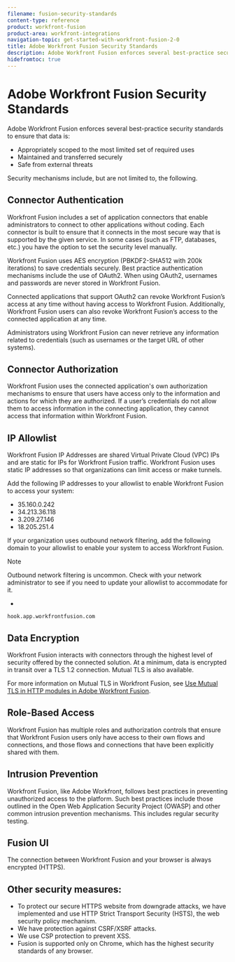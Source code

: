 ```yaml
---
filename: fusion-security-standards
content-type: reference
product: workfront-fusion
product-area: workfront-integrations
navigation-topic: get-started-with-workfront-fusion-2-0
title: Adobe Workfront Fusion Security Standards
description: Adobe Workfront Fusion enforces several best-practice security standards to ensure that data is - EDIT ME.
hidefromtoc: true
---
```


# Adobe Workfront Fusion Security Standards

Adobe Workfront Fusion enforces several best-practice security standards to ensure that data is:

* Appropriately scoped to the most limited set of required uses
* Maintained and transferred securely
* Safe from external threats

Security mechanisms include, but are not limited to, the following.

## Connector Authentication

Workfront Fusion includes a set of application connectors that enable administrators to connect to other applications without coding. Each connector is built to ensure that it connects in the most secure way that is supported by the given service. In some cases (such as FTP, databases, etc.) you have the option to set the security level manually.

Workfront Fusion uses AES encryption (PBKDF2-SHA512 with 200k iterations) to save credentials securely. Best practice authentication mechanisms include the use of OAuth2. When using OAuth2, usernames and passwords are never stored in Workfront Fusion.

Connected applications that support OAuth2 can revoke Workfront Fusion’s access at any time without having access to Workfront Fusion. Additionally, Workfront Fusion users can also revoke Workfront Fusion’s access to the connected application at any time.

Administrators using Workfront Fusion can never retrieve any information related to credentials (such as usernames or the target URL of other systems).

##  Connector Authorization

Workfront Fusion uses the connected application's own authorization mechanisms to ensure that users have access only to the information and actions for which they are authorized. If a user’s credentials do not allow them to access information in the connecting application, they cannot access that information within Workfront Fusion.

## IP Allowlist

Workfront Fusion IP Addresses are shared Virtual Private Cloud (VPC) IPs and are static for IPs for Workfront Fusion traffic. Workfront Fusion uses static IP addresses so that organizations can limit access or make tunnels.

Add the following IP addresses to your allowlist to enable Workfront Fusion to access your system:

* 35.160.0.242
* 34.213.36.118
* 3.209.27.146
* 18.205.251.4

If your organization uses outbound network filtering, add the following domain to your allowlist to enable your system to access Workfront Fusion.

>[!NOTE]
>
>Outbound network filtering is uncommon. Check with your network administrator to see if you need to update your allowlist to accommodate for it.

* 

  ```
  hook.app.workfrontfusion.com
  ```

## Data Encryption

Workfront Fusion interacts with connectors through the highest level of security offered by the connected solution. At a minimum, data is encrypted in transit over a TLS 1.2 connection. Mutual TLS is also available.

For more information on Mutual TLS in Workfront Fusion, see [Use Mutual TLS in HTTP modules in Adobe Workfront Fusion](../../workfront-fusion/apps-and-their-modules/http-modules/use-mtls-in-http-modules.md).

## Role-Based Access

Workfront Fusion has multiple roles and authorization controls that ensure that Workfront Fusion users only have access to their own flows and connections, and those flows and connections that have been explicitly shared with them.

## Intrusion Prevention

Workfront Fusion, like Adobe Workfront, follows best practices in preventing unauthorized access to the platform. Such best practices include those outlined in the Open Web Application Security Project (OWASP) and other common intrusion prevention mechanisms. This includes regular security testing.

## Fusion UI

The connection between Workfront Fusion and your browser is always encrypted (HTTPS).

## Other security measures:

* To protect our secure HTTPS website from downgrade attacks, we have implemented and use HTTP Strict Transport Security (HSTS), the web security policy mechanism.
* We have protection against CSRF/XSRF attacks.
* We use CSP protection to prevent XSS.
* Fusion is supported only on Chrome, which has the highest security standards of any browser.

